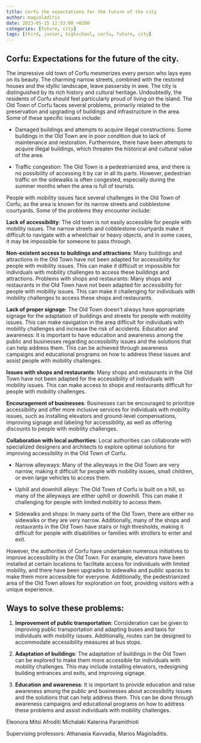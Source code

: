 ```yaml
---
title: Corfu the expectations for the future of the city
author: magioladitis
date: 2023-05-15 12:53:00 +0200
categories: [future, city]
tags: [third, junior, highschool, corfu, future, city]
---
```


## Corfu: Expectations for the future of the city.

The impressive old town of Corfu mesmerizes every person who lays eyes on its beauty. The charming narrow streets, combined with the restored houses and the idyllic landscape, leave passersby in awe. The city is distinguished by its rich history and cultural heritage. Undoubtedly, the residents of Corfu should feel particularly proud of living on the island. The Old Town of Corfu faces several problems, primarily related to the preservation and upgrading of buildings and infrastructure in the area. Some of these specific issues include:

*	Damaged buildings and attempts to acquire illegal constructions: Some buildings in the Old Town are in poor condition due to lack of maintenance and restoration. Furthermore, there have been attempts to acquire illegal buildings, which threaten the historical and cultural value of the area.

*	Traffic congestion: The Old Town is a pedestrianized area, and there is no possibility of accessing it by car in all its parts. However, pedestrian traffic on the sidewalks is often congested, especially during the summer months when the area is full of tourists.

People with mobility issues face several challenges in the Old Town of Corfu, as the area is known for its narrow streets and cobblestone courtyards. Some of the problems they encounter include:

**Lack of accessibility**: The old town is not easily accessible for people with mobility issues. The narrow streets and cobblestone courtyards make it difficult to navigate with a wheelchair or heavy objects, and in some cases, it may be impossible for someone to pass through.

**Non-existent access to buildings and attractions**: Many buildings and attractions in the Old Town have not been adapted for accessibility for people with mobility issues. This can make it difficult or impossible for individuals with mobility challenges to access these buildings and attractions. Problems with shops and restaurants: Many shops and restaurants in the Old Town have not been adapted for accessibility for people with mobility issues. This can make it challenging for individuals with mobility challenges to access these shops and restaurants.

**Lack of proper signage**: The Old Town doesn't always have appropriate signage for the adaptation of buildings and streets for people with mobility issues. This can make navigation in the area difficult for individuals with mobility challenges and increase the risk of accidents. Education and awareness: It is important to have education and awareness among the public and businesses regarding accessibility issues and the solutions that can help address them. This can be achieved through awareness campaigns and educational programs on how to address these issues and assist people with mobility challenges.

**Issues with shops and restaurants**: Many shops and restaurants in the Old Town have not been adapted for the accessibility of individuals with mobility issues. This can make access to shops and restaurants difficult for people with mobility challenges.

**Encouragement of businesses**: Businesses can be encouraged to prioritize accessibility and offer more inclusive services for individuals with mobility issues, such as installing elevators and ground-level compensations, improving signage and labeling for accessibility, as well as offering discounts to people with mobility challenges.

**Collaboration with local authorities**: Local authorities can collaborate with specialized designers and architects to explore optimal solutions for improving accessibility in the Old Town of Corfu.

*	Narrow alleyways: Many of the alleyways in the Old Town are very narrow, making it difficult for people with mobility issues, small children, or even large vehicles to access them.

*	Uphill and downhill alleys: The Old Town of Corfu is built on a hill, so many of the alleyways are either uphill or downhill. This can make it challenging for people with limited mobility to access them.

*	Sidewalks and shops: In many parts of the Old Town, there are either no sidewalks or they are very narrow. Additionally, many of the shops and restaurants in the Old Town have stairs or high thresholds, making it difficult for people with disabilities or families with strollers to enter and exit.

However, the authorities of Corfu have undertaken numerous initiatives to improve accessibility in the Old Town. For example, elevators have been installed at certain locations to facilitate access for individuals with limited mobility, and there have been upgrades to sidewalks and public spaces to make them more accessible for everyone. Additionally, the pedestrianized area of the Old Town allows for exploration on foot, providing visitors with a unique experience.

## Ways to solve these problems:

1. **Improvement of public transportation**: Consideration can be given to improving public transportation and adapting buses and taxis for individuals with mobility issues. Additionally, routes can be designed to accommodate accessibility measures at bus stops.

2. **Adaptation of buildings**: The adaptation of buildings in the Old Town can be explored to make them more accessible for individuals with mobility challenges. This may include installing elevators, redesigning building entrances and exits, and improving signage.

3. **Education and awareness**: It is important to provide education and raise awareness among the public and businesses about accessibility issues and the solutions that can help address them. This can be done through awareness campaigns and educational programs on how to address these problems and assist individuals with mobility challenges.

Eleonora Mitsi
Afroditi Michalaki
Katerina Paramithioti

Supervising professors: Athanasia Kavvadia, Marios Magioladitis.
